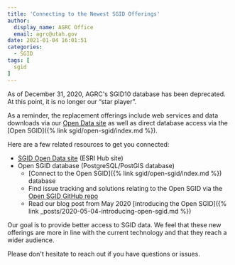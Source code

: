 ```yaml
---
title: 'Connecting to the Newest SGID Offerings'
author:
  display_name: AGRC Office
  email: agrc@utah.gov
date: 2021-01-04 16:01:51
categories:
  - SGID
tags: [
  sgid
]
---
```


As of December 31, 2020, AGRC's SGID10 database has been deprecated. At this point, it is no longer our “star player”.

As a reminder, the replacement offerings include web services and data downloads via our [Open Data site](https://opendata.gis.utah.gov/) as well as direct database access via the [Open SGID]({% link sgid/open-sgid/index.md %}).

Here are a few related resources to get you connected:
- [SGID Open Data site](https://opendata.gis.utah.gov/) (ESRI Hub site)
- Open SGID database (PostgreSQL/PostGIS database)
  - [Connect to the Open SGID]({% link sgid/open-sgid/index.md %}) database
  - Find issue tracking and solutions relating to the Open SGID via the [Open SGID GitHub repo](https://github.com/agrc/open-sgid)
  - Read our blog post from May 2020 [introducing the Open SGID]({% link _posts/2020-05-04-introducing-open-sgid.md %})

Our goal is to provide better access to SGID data. We feel that these new offerings are more in line with the current technology and that they reach a wider audience.

Please don't hesitate to reach out if you have questions or issues.
